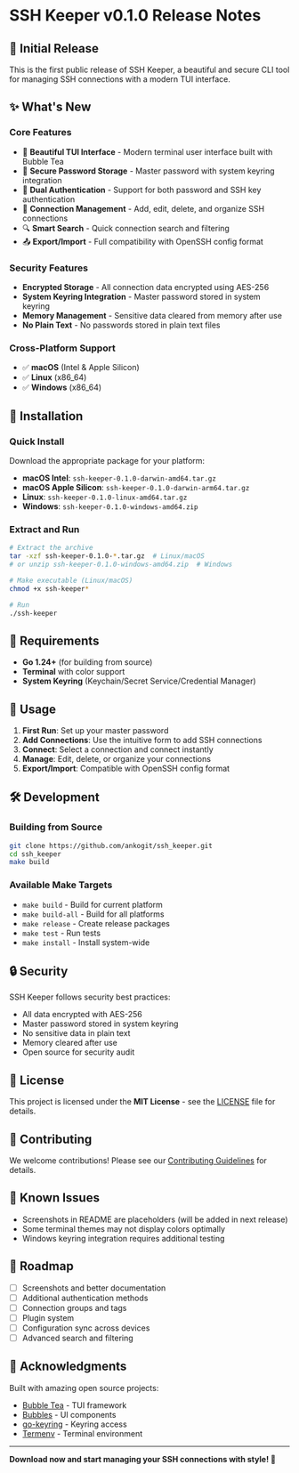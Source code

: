 # SSH Keeper v0.1.0 Release Notes

## 🎉 Initial Release

This is the first public release of SSH Keeper, a beautiful and secure CLI tool for managing SSH connections with a modern TUI interface.

## ✨ What's New

### Core Features
- 🎨 **Beautiful TUI Interface** - Modern terminal user interface built with Bubble Tea
- 🔐 **Secure Password Storage** - Master password with system keyring integration
- 🔑 **Dual Authentication** - Support for both password and SSH key authentication
- 📁 **Connection Management** - Add, edit, delete, and organize SSH connections
- 🔍 **Smart Search** - Quick connection search and filtering
- 📤 **Export/Import** - Full compatibility with OpenSSH config format

### Security Features
- **Encrypted Storage** - All connection data encrypted using AES-256
- **System Keyring Integration** - Master password stored in system keyring
- **Memory Management** - Sensitive data cleared from memory after use
- **No Plain Text** - No passwords stored in plain text files

### Cross-Platform Support
- ✅ **macOS** (Intel & Apple Silicon)
- ✅ **Linux** (x86_64)
- ✅ **Windows** (x86_64)

## 🚀 Installation

### Quick Install

Download the appropriate package for your platform:

- **macOS Intel**: `ssh-keeper-0.1.0-darwin-amd64.tar.gz`
- **macOS Apple Silicon**: `ssh-keeper-0.1.0-darwin-arm64.tar.gz`
- **Linux**: `ssh-keeper-0.1.0-linux-amd64.tar.gz`
- **Windows**: `ssh-keeper-0.1.0-windows-amd64.zip`

### Extract and Run

```bash
# Extract the archive
tar -xzf ssh-keeper-0.1.0-*.tar.gz  # Linux/macOS
# or unzip ssh-keeper-0.1.0-windows-amd64.zip  # Windows

# Make executable (Linux/macOS)
chmod +x ssh-keeper*

# Run
./ssh-keeper
```

## 🔧 Requirements

- **Go 1.24+** (for building from source)
- **Terminal** with color support
- **System Keyring** (Keychain/Secret Service/Credential Manager)

## 📖 Usage

1. **First Run**: Set up your master password
2. **Add Connections**: Use the intuitive form to add SSH connections
3. **Connect**: Select a connection and connect instantly
4. **Manage**: Edit, delete, or organize your connections
5. **Export/Import**: Compatible with OpenSSH config format

## 🛠️ Development

### Building from Source

```bash
git clone https://github.com/ankogit/ssh_keeper.git
cd ssh_keeper
make build
```

### Available Make Targets

- `make build` - Build for current platform
- `make build-all` - Build for all platforms
- `make release` - Create release packages
- `make test` - Run tests
- `make install` - Install system-wide

## 🔒 Security

SSH Keeper follows security best practices:

- All data encrypted with AES-256
- Master password stored in system keyring
- No sensitive data in plain text
- Memory cleared after use
- Open source for security audit

## 📄 License

This project is licensed under the **MIT License** - see the [LICENSE](LICENSE) file for details.

## 🤝 Contributing

We welcome contributions! Please see our [Contributing Guidelines](CONTRIBUTING.md) for details.

## 🐛 Known Issues

- Screenshots in README are placeholders (will be added in next release)
- Some terminal themes may not display colors optimally
- Windows keyring integration requires additional testing

## 🔮 Roadmap

- [ ] Screenshots and better documentation
- [ ] Additional authentication methods
- [ ] Connection groups and tags
- [ ] Plugin system
- [ ] Configuration sync across devices
- [ ] Advanced search and filtering

## 🙏 Acknowledgments

Built with amazing open source projects:

- [Bubble Tea](https://github.com/charmbracelet/bubbletea) - TUI framework
- [Bubbles](https://github.com/charmbracelet/bubbles) - UI components
- [go-keyring](https://github.com/zalando/go-keyring) - Keyring access
- [Termenv](https://github.com/muesli/termenv) - Terminal environment

---

**Download now and start managing your SSH connections with style! 🚀**
